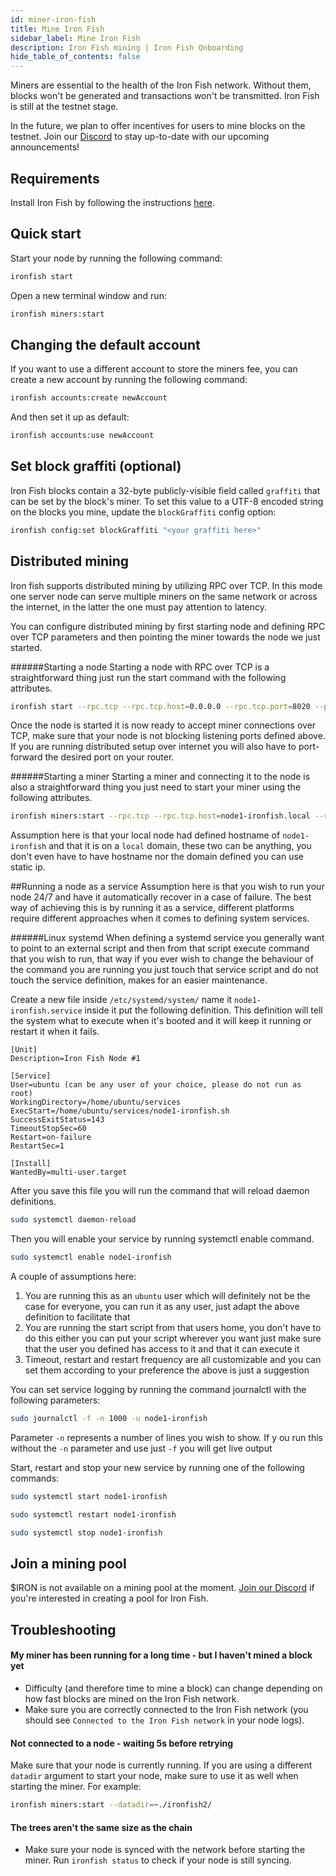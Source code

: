 ```yaml
---
id: miner-iron-fish
title: Mine Iron Fish
sidebar_label: Mine Iron Fish
description: Iron Fish mining | Iron Fish Onboarding
hide_table_of_contents: false
---
```


Miners are essential to the health of the Iron Fish network. Without them, blocks won't be generated and transactions won't be transmitted. Iron Fish is still at the testnet stage.

In the future, we plan to offer incentives for users to mine blocks on the testnet. Join our [Discord](https://discord.gg/EkQkEcm8DH) to stay up-to-date with our upcoming announcements!

## Requirements
Install Iron Fish by following the instructions [here](onboarding/installation.md).

## Quick start
Start your node by running the following command:
```sh
ironfish start
```

Open a new terminal window and run:
```sh
ironfish miners:start
```

## Changing the default account
If you want to use a different account to store the miners fee, you can create a new account by running the following command:
```sh
ironfish accounts:create newAccount
```

And then set it up as default:
```sh
ironfish accounts:use newAccount
```

## Set block graffiti (optional)

Iron Fish blocks contain a 32-byte publicly-visible field called `graffiti` that can be set by the block's miner. To set this value to a UTF-8 encoded string on the blocks you mine, update the `blockGraffiti` config option:

```sh
ironfish config:set blockGraffiti "<your graffiti here>"
```

## Distributed mining

Iron fish supports distributed mining by utilizing RPC over TCP. In this mode one server node can serve multiple miners on the same network or across the internet, in the latter the one must pay attention to latency.

You can configure distributed mining by first starting node and defining RPC over TCP parameters and then pointing the miner towards the node we just started.

######Starting a node
Starting a node with RPC over TCP is a straightforward thing just run the start command with the following attributes.
```sh
ironfish start --rpc.tcp --rpc.tcp.host=0.0.0.0 --rpc.tcp.port=8020 --port 9033
```
Once the node is started it is now ready to accept miner connections over TCP, make sure that your node is not blocking 
listening ports defined above. If you are running distributed setup over internet you will also have to port-forward 
the desired port on your router.

######Starting a miner
Starting a miner and connecting it to the node is also a straightforward thing you just need to start your miner using 
the following attributes.
```sh
ironfish miners:start --rpc.tcp --rpc.tcp.host=node1-ironfish.local --rpc.tcp.port=8020
```
Assumption here is that your local node had defined hostname of `node1-ironfish` and that it is on a `local` domain, 
these two can be anything, you don't even have to have hostname nor the domain defined you can use static ip.

##Running a node as a service
Assumption here is that you wish to run your node 24/7 and have it automatically recover in a case of failure. The best 
way of achieving this is by running it as a service, different platforms require different approaches when it comes to 
defining system services.

######Linux systemd
When defining a systemd service you generally want to point to an external script and then from that script execute 
command that you wish to run, that way if you ever wish to change the behaviour of the command you are running you just 
touch that service script and do not touch the service definition, makes for an easier maintenance.

Create a new file inside `/etc/systemd/system/` name it `node1-ironfish.service` inside it put the following definition. 
This definition will tell the system what to execute when it's booted and it will keep it running or restart it when it fails.
```
[Unit]
Description=Iron Fish Node #1

[Service]
User=ubuntu (can be any user of your choice, please do not run as root)
WorkingDirectory=/home/ubuntu/services
ExecStart=/home/ubuntu/services/node1-ironfish.sh
SuccessExitStatus=143
TimeoutStopSec=60
Restart=on-failure
RestartSec=1

[Install]
WantedBy=multi-user.target
```
After you save this file you will run the command that will reload daemon definitions.
```sh
sudo systemctl daemon-reload
```
Then you will enable your service by running systemctl enable command.
```sh
sudo systemctl enable node1-ironfish
```

A couple of assumptions here:
1. You are running this as an `ubuntu` user which will definitely not be the case for everyone, you can run it as any user, just adapt the above definition to facilitate that
2. You are running the start script from that users home, you don't have to do this either you can put  your script wherever you want just make sure that the user you defined has access to it and that it can execute it
3. Timeout, restart and restart frequency are all customizable and you can set them according to your preference the above is just a suggestion

You can set service logging by running the command journalctl with the following parameters:
```sh
sudo journalctl -f -n 1000 -u node1-ironfish
```
Parameter `-n` represents a number of lines you wish to show. If y ou run this without the `-n` parameter and use just `-f` you will get live output

Start, restart and stop your new service by running one of the following commands:
```sh
sudo systemctl start node1-ironfish
```
```sh
sudo systemctl restart node1-ironfish
```
```sh
sudo systemctl stop node1-ironfish
```

## Join a mining pool
$IRON is not available on a mining pool at the moment. [Join our Discord](https://discord.gg/EkQkEcm8DH) if you're interested in creating a pool for Iron Fish.

## Troubleshooting

#### My miner has been running for a long time - but I haven't mined a block yet
- Difficulty (and therefore time to mine a block) can change depending on how fast blocks are mined on the Iron Fish network.
- Make sure you are correctly connected to the Iron Fish network (you should see `Connected to the Iron Fish network` in your node logs).

#### Not connected to a node - waiting 5s before retrying
Make sure that your node is currently running. If you are using a different `datadir` argument to start your node, make sure to use it as well when starting the miner. For example:

```sh
ironfish miners:start --datadir=~./ironfish2/
```

#### The trees aren't the same size as the chain
- Make sure your node is synced with the network before starting the miner. Run `ironfish status` to check if your node is still syncing.

